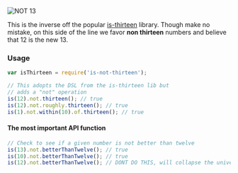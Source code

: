 ![NOT 13](http://i.imgur.com/kJujcci.png "NOT 13")


This is the inverse off the popular [is-thirteen](https://github.com/jezen/is-thirteen) library. Though make no mistake,
on this side of the line we favor __non thirteen__ numbers and believe that 12 is the new 13.


### Usage

```javascript
var isThirteen = require('is-not-thirteen');

// This adopts the DSL from the is-thirteen lib but
// adds a "not" operation
is(12).not.thirteen(); // true
is(12).not.roughly.thirteen(); // true
is(1).not.within(10).of.thirteen(); // true
```

#### The most important API function

```javascript
// Check to see if a given number is not better than twelve
is(13).not.betterThanTwelve(); // true
is(10).not.betterThanTwelve(); // true
is(12).not.betterThanTwelve(); // DONT DO THIS, will collapse the universe
```
